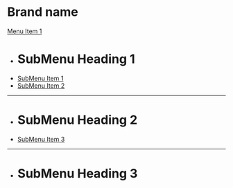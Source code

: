 # Brand name

[Menu Item 1]()

  * # SubMenu Heading 1
  * [SubMenu Item 1]()
  * [SubMenu Item 2]()
  - - - -
  * # SubMenu Heading 2
  * [SubMenu Item 3]()
  - - - -
  * # SubMenu Heading 3
